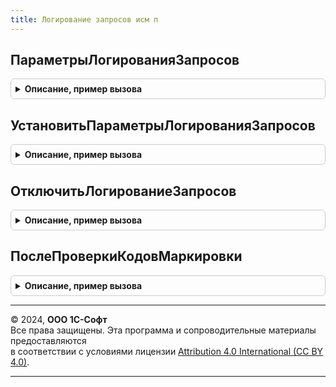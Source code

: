 ```yaml
---
title: Логирование запросов исм п
---
```



## ПараметрыЛогированияЗапросов
<details style="margin: 1em 0; padding: 0.5em; border: 1px solid #ccc; border-radius: 6px;">

<summary style="font-weight: bold; cursor: pointer;">Описание, пример вызова</summary>

```bsl

// Получает текущие параметры логирования.
//
// Возвращаемое значение:
// 	см. ЛогированиеЗапросовИС.ПараметрыЛогированияЗапросов.
Функция ПараметрыЛогированияЗапросов() Экспорт
```

Пример вызова
```bsl
Результат = ЛогированиеЗапросовИСМП.ПараметрыЛогированияЗапросов() 
```
</details>

## УстановитьПараметрыЛогированияЗапросов
<details style="margin: 1em 0; padding: 0.5em; border: 1px solid #ccc; border-radius: 6px;">

<summary style="font-weight: bold; cursor: pointer;">Описание, пример вызова</summary>

```bsl

// Сохраняет параметры логирования в параметр сеанса.
//
// Параметры:
// 	ПараметрыЛогирования - см. ЛогированиеЗапросовИС.ПараметрыЛогированияЗапросов.
Процедура УстановитьПараметрыЛогированияЗапросов(ПараметрыЛогирования) Экспорт
```

Пример вызова
```bsl
ЛогированиеЗапросовИСМП.УстановитьПараметрыЛогированияЗапросов(ПараметрыЛогирования) 
```
</details>

## ОтключитьЛогированиеЗапросов
<details style="margin: 1em 0; padding: 0.5em; border: 1px solid #ccc; border-radius: 6px;">

<summary style="font-weight: bold; cursor: pointer;">Описание, пример вызова</summary>

```bsl

// Отключает режим записи логов.
//
Процедура ОтключитьЛогированиеЗапросов() Экспорт
```

Пример вызова
```bsl
ЛогированиеЗапросовИСМП.ОтключитьЛогированиеЗапросов() 
```
</details>

## ПослеПроверкиКодовМаркировки
<details style="margin: 1em 0; padding: 0.5em; border: 1px solid #ccc; border-radius: 6px;">

<summary style="font-weight: bold; cursor: pointer;">Описание, пример вызова</summary>

```bsl

// см. МенеджерОборудованияВызовСервераПереопределяемый.ПослеПроверкиКодовМаркировки
Процедура ПослеПроверкиКодовМаркировки(ДанныеОбмена) Экспорт
```

Пример вызова
```bsl
ЛогированиеЗапросовИСМП.ПослеПроверкиКодовМаркировки(ДанныеОбмена) 
```
</details>

---

© 2024, **ООО 1С-Софт**  
Все права защищены. Эта программа и сопроводительные материалы предоставляются  
в соответствии с условиями лицензии [Attribution 4.0 International (CC BY 4.0)](https://creativecommons.org/licenses/by/4.0/legalcode).

---
